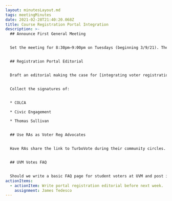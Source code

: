 ```yaml
---
layout: minutesLayout.md
tags: meetingMinutes
date: 2021-02-28T21:40:20.068Z
title: Course Registration Portal Integration
description: >-
  ## Announce First General Meeting


  Set the meeting for 8:30pm—9:00pm on Tuesdays (beginning 3/9/21). The SGA usually convenes from 7:00pm—8:00pm, so ideally we'd avoid a conflict so any SGA members could also attend our meeting if they wanted.


  ## Registration Portal Editorial


  Draft an editorial making the case for [integrating voter registration into UVM's course registration portal](https://www.uvm.vote/registrar-proposal.pdf) the same way Stanford and Harvard have.


  Collect the signatures of:


  * COLCA

  * Civic Engagement

  * Thomas Sullivan


  ## Use RAs as Voter Reg Advocates


  Have RAs share the link to TurboVote during their community circles.


  ## UVM Votes FAQ


  Should we write a basic FAQ page for student voters at UVM and post it on our site? This could also help SEO since we might be used as a source of fact in Google results.
actionItems:
  - actionItem: Write portal registration editorial before next week.
    assignment: James Tedesco
---
```

